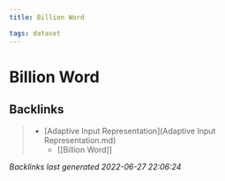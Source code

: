 ```yaml
---
title: Billion Word

tags: dataset 
---
```


# Billion Word


## Backlinks

> - [Adaptive Input Representation](Adaptive Input Representation.md)
>   - [[Billion Word]]

_Backlinks last generated 2022-06-27 22:06:24_
